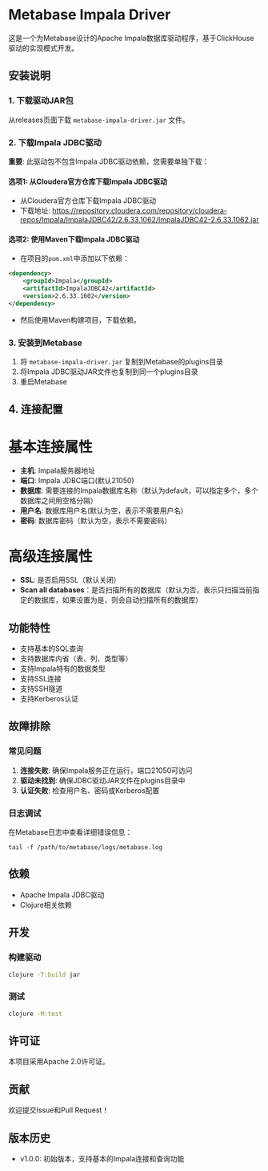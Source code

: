 # Metabase Impala Driver

这是一个为Metabase设计的Apache Impala数据库驱动程序，基于ClickHouse驱动的实现模式开发。

## 安装说明

### 1. 下载驱动JAR包

从releases页面下载 `metabase-impala-driver.jar` 文件。

### 2. 下载Impala JDBC驱动

**重要**: 此驱动包不包含Impala JDBC驱动依赖，您需要单独下载：

#### 选项1: 从Cloudera官方仓库下载Impala JDBC驱动
- 从Cloudera官方仓库下载Impala JDBC驱动
- 下载地址: https://repository.cloudera.com/repository/cloudera-repos/Impala/ImpalaJDBC42/2.6.33.1062/ImpalaJDBC42-2.6.33.1062.jar
#### 选项2: 使用Maven下载Impala JDBC驱动
- 在项目的`pom.xml`中添加以下依赖：
```xml
<dependency>
    <groupId>Impala</groupId>
    <artifactId>ImpalaJDBC42</artifactId>
    <version>2.6.33.1602</version>
</dependency>
```
- 然后使用Maven构建项目，下载依赖。

### 3. 安装到Metabase

1. 将 `metabase-impala-driver.jar` 复制到Metabase的plugins目录
2. 将Impala JDBC驱动JAR文件也复制到同一个plugins目录
3. 重启Metabase

## 4. 连接配置

#  基本连接属性

- **主机**: Impala服务器地址
- **端口**: Impala JDBC端口(默认21050)
- **数据库**: 需要连接的Impala数据库名称（默认为default，可以指定多个，多个数据库之间用空格分隔）
- **用户名**: 数据库用户名(默认为空，表示不需要用户名)
- **密码**: 数据库密码（默认为空，表示不需要密码）

# 高级连接属性

- **SSL**: 是否启用SSL（默认关闭）
- **Scan all databases**：是否扫描所有的数据库（默认为否，表示只扫描当前指定的数据库，如果设置为是，则会自动扫描所有的数据库）

## 功能特性

- 支持基本的SQL查询
- 支持数据库内省（表、列、类型等）
- 支持Impala特有的数据类型
- 支持SSL连接
- 支持SSH隧道
- 支持Kerberos认证

## 故障排除

### 常见问题

1. **连接失败**: 确保Impala服务正在运行，端口21050可访问
2. **驱动未找到**: 确保JDBC驱动JAR文件在plugins目录中
3. **认证失败**: 检查用户名、密码或Kerberos配置

### 日志调试

在Metabase日志中查看详细错误信息：
```
tail -f /path/to/metabase/logs/metabase.log
```

## 依赖

- Apache Impala JDBC驱动
- Clojure相关依赖

## 开发

### 构建驱动

```bash
clojure -T:build jar
```

### 测试

```bash
clojure -M:test
```

## 许可证

本项目采用Apache 2.0许可证。

## 贡献

欢迎提交Issue和Pull Request！

## 版本历史

- v1.0.0: 初始版本，支持基本的Impala连接和查询功能